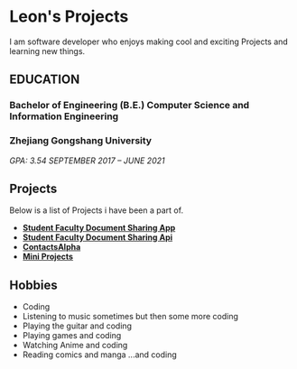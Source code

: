 # Leon's Projects
I am software developer who enjoys making cool and exciting Projects and learning new things. 

## EDUCATION
### Bachelor of Engineering (B.E.) Computer Science and Information Engineering
### Zhejiang Gongshang University
_GPA: 3.54_
_SEPTEMBER 2017 – JUNE 2021_

## Projects
Below is a list of Projects i have been a part of.

- **[Student Faculty Document Sharing App](https://bletomus.github.io/Student_Faculty-Document-Sharing-App/)**
- **[Student Faculty Document Sharing Api](https://bletomus.github.io/Student-Faculty-Document-Sharing-API/)**
- **[ContactsAlpha](https://bletomus.github.io/ContactsAlpha/)**
- **[Mini Projects](https://bletomus.github.io/Projects/)**

## Hobbies

- Coding
- Listening to music sometimes but then some more coding 
- Playing the guitar and coding
- Playing games and coding
- Watching Anime and coding
- Reading comics and manga ...and coding




